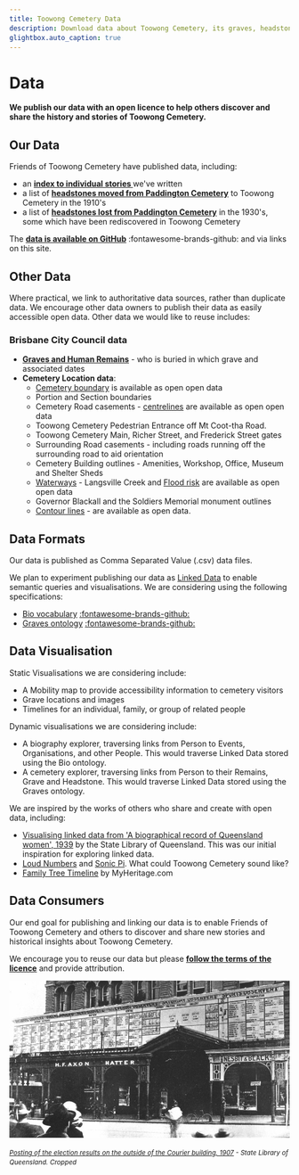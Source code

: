 ```yaml
---
title: Toowong Cemetery Data
description: Download data about Toowong Cemetery, its graves, headstones, and the people remembered here
glightbox.auto_caption: true  
---
```


#  Data

**We publish our data with an open licence to help others discover and share the history and stories of Toowong Cemetery.**

## Our Data 

Friends of Toowong Cemetery have published data, including: 

- an **[index to individual stories ](../research/find-a-story.md)** we've written
- a list of **[headstones moved from Paddington Cemetery](../headstones/moved-paddington-headstones.md)** to Toowong Cemetery in the 1910's
- a list of **[headstones lost from Paddington Cemetery](../headstones/lost-paddington-headstones.md)** in the 1930's, some which have been rediscovered in Toowong Cemetery 

<!-- **Headstones** (images, inscriptions, movements, and location) -->
<!-- **Walks** (a route from grave to grave, linked to people, headstones, and stories) -->
<!-- Location of information signs -->
<!-- List of restored headstones  -->


The **[data is available on GitHub](https://github.com/1871fotc/1871fotc.github.io/tree/main/docs/assets/data)** :fontawesome-brands-github: and via links on this site.

## Other Data

Where practical, we link to authoritative data sources, rather than duplicate data. We encourage other data owners to publish their data as easily accessible open data. Other data we would like to reuse includes: 

### Brisbane City Council data

- **[Graves and Human Remains](https://graves.brisbane.qld.gov.au)** - who is buried in which grave and associated dates
- **Cemetery Location data**:
    - [Cemetery boundary](https://www.spatial-data.brisbane.qld.gov.au/datasets/d9879ce7dce842ce8d5d3b50e3b702bf_0/explore?location=-27.476664%2C152.985658%2C16.53) is available as open open data
    - Portion and Section boundaries 
    - Cemetery Road casements - [centrelines](https://www.spatial-data.brisbane.qld.gov.au/datasets/46bbc7521e7949f68ef4b69d87e89ebc_0/explore?location=-27.475228%2C152.985532%2C15.84) are available as open open data
    - Toowong Cemetery Pedestrian Entrance off Mt Coot-tha Road.
    - Toowong Cemetery Main, Richer Street, and Frederick Street gates
    - Surrounding Road casements - including roads running off the surrounding road to aid orientation 
    - Cemetery Building outlines - Amenities, Workshop, Office, Museum and Shelter Sheds 
    - [Waterways](https://www.spatial-data.brisbane.qld.gov.au/datasets/e0839d26d85a429c8f64669ba69cfae7_0/explore?location=-27.475527%2C152.983328%2C17.22) - Langsville Creek and [Flood risk](https://www.data.brisbane.qld.gov.au/data/dataset/flood_awareness_overland_flow) are available as open open data
    - Governor Blackall and the Soldiers Memorial monument outlines
    - [Contour lines](https://www.data.brisbane.qld.gov.au/data/dataset/contours-2002) - are available as open data. <!-- These will help create a mobility map -->

<!--
- Bridges, Culverts and open Drains (polygon)

### Other location data 
      
- Features of Interest (polygon or point) - Symbology display, honour board
- Information Signs (point) - grave-side, walks, general information
- Trees (point) - especially weed trees and those destroying graves
- Historic Dam (polygon) - if exact [location](http://www.oncewasacreek.org/2014/08/up-hill-and-down-dale-where-did-elizabeth-drown/) is known
- [Local Bus stops](https://www.data.qld.gov.au/dataset/general-transit-feed-specification-gtfs-seq) 

### Other data providers 
        
- State Library of Queensland - catalogue metadata, digital images
- Queensland State Archives - catalogue metadata, documents and digital images
- Trove - catalogue metadata and articles
- DBpedia - entries

-->

## Data Formats 

Our data is published as Comma Separated Value (.csv) data files. 

<!--
- Comma Separated Value (.csv) data files 
- [Tabular Data Packages](https://specs.frictionlessdata.io/tabular-data-package/) following the [Frictionless Data](https://frictionlessdata.io) specification. This is a .zip file that includes: 

    - the Comma Separated Value data file 
    - a JSON [Table Schema](https://specs.frictionlessdata.io/table-schema/) file describing the structure of the data 
    - a [Markdown](https://commonmark.org/help/) file describing the provenance of the data
-->

We plan to experiment publishing our data as [Linked Data](https://en.wikipedia.org/wiki/Linked_data) to enable semantic queries and visualisations. We are considering using the following specifications: 

- [Bio vocabulary](https://vocab.org/bio/) [:fontawesome-brands-github:](https://github.com/iand/vocab-bio)
- [Graves ontology](https://rdf.muninn-project.org/ontologies/graves-en.html)  [:fontawesome-brands-github:](https://github.com/muninn/graves) 


<!--
Geographic locations should be described as latitude, longitude coordinates in the [WGS84 datum](https://www.spatial.nsw.gov.au/__data/assets/pdf_file/0008/224396/WGS84_and_Australias_misaligned_web-maps_Information_Sheet.pdf) to aid integration and presentation on the web. Alternatively all data should be supplied in a common Datum, ideally [GDA2020](https://www.icsm.gov.au/gda2020), or  the dated GDA94.
--> 

<!-- 
## Data Publishing 

We strive to follow the W3C [Data on the Web Best Practices](https://www.w3.org/TR/dwbp/).

We use [Data Curator](https://www.qcif.edu.au/news/data-curator-now-in-app-stores/) to package our data into a Tabular Data Package. 

We are exploring tools to convert CSV data (the master) into Markdown tables for inclusion in this website:

- [OpenRefine](https://openrefine.org)  
- An [Atom package](https://github.com/takezoe/atom-csv-markdown) 


We have not decided on a Linked Data publishing toolset yet, but are aware of: 

- [Swirrl](https://www.swirrl.com)
- [Ontotext GraphDB](https://www.ontotext.com/products/graphdb/)
- [OntoRefine](https://graphdb.ontotext.com/documentation/free/loading-data-using-ontorefine.html)
- [dBpedia](https://www.dbpedia.org) which runs on [Virtuoso](https://virtuoso.openlinksw.com)
- [CSV for the Web tools](https://www.w3.org/TR/tabular-data-primer/)

When we work things out, we'll look to follow the W3C [Best Practices for Publishing Linked Data](https://www.w3.org/TR/ld-bp/)

--> 

## Data Visualisation

Static Visualisations we are considering include: 

- A Mobility map to provide accessibility information to cemetery visitors
- Grave locations and images <!-- https://vega.github.io/vega-lite/examples/geo_layer.html -->
- Timelines for an individual, family, or group of related people <!-- https://bl.ocks.org/jakevdp/1643ebb6853e76c32e47a969f415f3ea -->

<!--
We are considering [Vega-Lite](https://vega.github.io/vega-lite/) to specify our own visualisations. These may be represented as static images on the website as the data does not change often but we are also exploring [tools for embedding vega-lite visualizations](https://vega.github.io/vega-lite/ecosystem.html#tools-for-embedding-vega-lite-visualizations).
-->

Dynamic visualisations we are considering include:

- A biography explorer, traversing links from Person to Events, Organisations, and other People. This would traverse Linked Data stored using the Bio ontology. 
- A cemetery explorer, traversing links from Person to their Remains, Grave and Headstone. This would traverse Linked Data stored using the Graves ontology.


We are inspired by the works of others who share and create with open data, including:

- [Visualising linked data from 'A biographical record of Queensland women', 1939](https://www.slq.qld.gov.au/blog/visualising-linked-data-biographical-record-queensland-women-1939) by the State Library of Queensland. This was our initial inspiration for exploring linked data.
- [Loud Numbers](https://anchor.fm/loudnumbers/episodes/The-End-of-the-Road-e131bnl) and [Sonic Pi](https://sonic-pi.net). What could Toowong Cemetery sound like?
- [Family Tree Timeline](https://blog.myheritage.com/2022/03/introducing-the-family-tree-timeline/) by MyHeritage.com
<!-- [Auckland Museum](https://www.aucklandmuseum.com/discover/collections-online/our-data) who publish the collection data in many different ways -->
<!-- LeanIX https://youtu.be/av5FL6gJBu4?t=126 -->

## Data Consumers

Our end goal for publishing and linking our data is to enable Friends of Toowong Cemetery and others to discover and share new stories and historical insights about Toowong Cemetery.

We encourage you to reuse our data but please **[follow the terms of the licence](../about/legal.md)** and provide attribution. 

<!-- 
We may encourage reuse of our data by participating in hack-a-thons (such as [GovHack](https://govhack.org)), and experiments with other organisations. 
-->

![Posting of the election results on the outside of the Courier building, 1907](../assets/election-results-outside-the-courier-building-1907.jpg)

*<small>[Posting of the election results on the outside of the Courier building, 1907](http://onesearch.slq.qld.gov.au/permalink/f/1upgmng/slq_alma21298100600002061) - State Library of Queensland. Cropped</small>*
